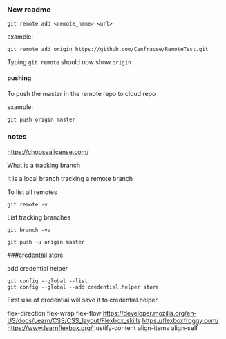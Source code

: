 ### New readme

```
git remote add <remote_name> <url>
```
example:

```
git remote add origin https://github.com/Cenfracee/RemoteTest.git
````
Typing `git remote` should now show `origin`


#### pushing

To push the master in the remote repo to cloud repo

example:
```
git push origin master
```



### notes
https://choosealicense.com/


What is a tracking branch

It is a local branch tracking a remote branch

To list all remotes
```
git remote -v
```

List tracking branches
```
git branch -vv
```

```
git push -u origin master
```

###credentail store

add credential helper

```
git config --global --list
git config --global --add credential.helper store
````
First use of credential will save it to credential.helper



flex-direction
flex-wrap
flex-flow
https://developer.mozilla.org/en-US/docs/Learn/CSS/CSS_layout/Flexbox_skills
https://flexboxfroggy.com/
https://www.learnflexbox.org/
justify-content
align-items
align-self
